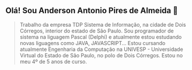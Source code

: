 ## Olá! Sou Anderson Antonio Pires de Almeida 👋

> Trabalho da empresa TDP Sistema de Informação, na cidade de Dois Córregos, interior do estado de São Paulo. Sou programador de sistema na liguagem Pascal (Delphi) e atualmente estou estudando novas liguagens como JAVA, JAVASCRIPT...
> Estou cursando atualmente Engenharia da Computação na UNIVESP - Universidade Virtual do Estado de São Paulo, no polo de Dois Córregos. Estou no meu 4º de 5 anos de curso.

<!--
**andersonpiresdc/andersonpiresdc** is a ✨ _special_ ✨ repository because its `README.md` (this file) appears on your GitHub profile.

Here are some ideas to get you started:

- 🔭 I’m currently working on ...
- 🌱 I’m currently learning ...
- 👯 I’m looking to collaborate on ...
- 🤔 I’m looking for help with ...
- 💬 Ask me about ...
- 📫 How to reach me: ...
- 😄 Pronouns: ...
- ⚡ Fun fact: ...
-->
